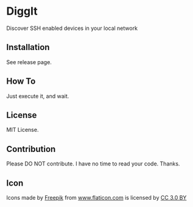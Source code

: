 # DiggIt

Discover SSH enabled devices in your local network

## Installation

See release page.

## How To

Just execute it, and wait.

## License

MIT License.

## Contribution

Please DO NOT contribute. I have no time to read your code. Thanks.

## Icon

<div>Icons made by <a href="https://www.freepik.com/" title="Freepik">Freepik</a> from <a href="https://www.flaticon.com/" 			    title="Flaticon">www.flaticon.com</a> is licensed by <a href="http://creativecommons.org/licenses/by/3.0/" 			    title="Creative Commons BY 3.0" target="_blank">CC 3.0 BY</a></div>